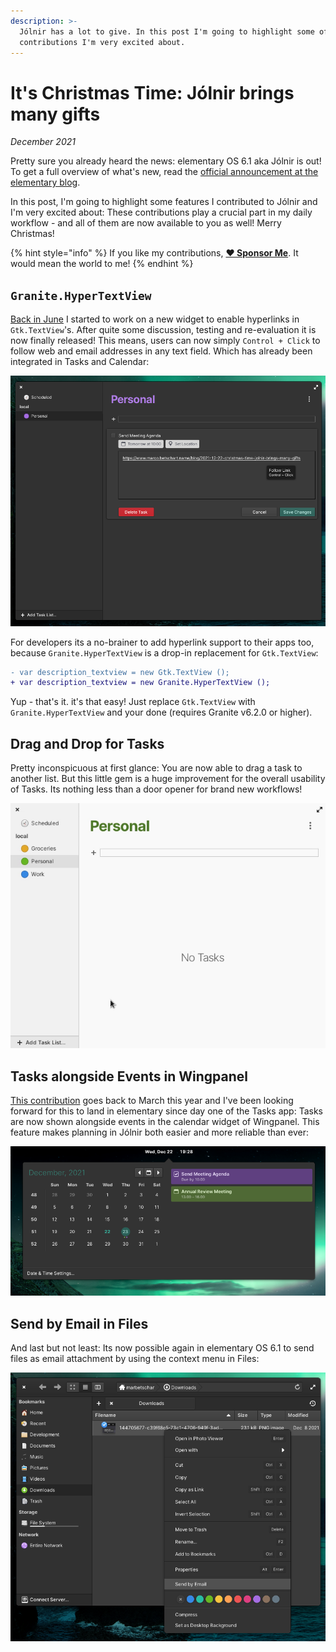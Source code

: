 ```yaml
---
description: >-
  Jólnir has a lot to give. In this post I'm going to highlight some of my
  contributions I'm very excited about.
---
```


# It's Christmas Time: Jólnir brings many gifts

_December 2021_

Pretty sure you already heard the news: elementary OS 6.1 aka Jólnir is out! To get a full overview of what's new, read the [official announcement at the elementary blog](https://blog.elementary.io/elementary-os-6-1-available-now/).

In this post, I'm going to highlight some features I contributed to Jólnir and I'm very excited about: These contributions play a crucial part in my daily workflow - and all of them are now available to you as well! Merry Christmas!

{% hint style="info" %}
If you like my contributions, [**❤️ Sponsor Me**](https://github.com/sponsors/marbetschar). It would mean the world to me!
{% endhint %}

## `Granite.HyperTextView`

[Back in June](2021-06-30-granite-hypertextview.md) I started to work on a new widget to enable hyperlinks in `Gtk.TextView`'s. After quite some discussion, testing and re-evaluation it is now finally released! This means, users can now simply `Control + Click` to follow web and email addresses in any text field. Which has already been integrated in Tasks and Calendar:

![Granite.HyperTextView in Tasks](../.gitbook/assets/Granite-HyperTextView-in-Tasks.png)

For developers its a no-brainer to add hyperlink support to their apps too, because `Granite.HyperTextView` is a drop-in replacement for `Gtk.TextView`:

```diff
- var description_textview = new Gtk.TextView ();
+ var description_textview = new Granite.HyperTextView ();
```

Yup - that's it. it's that easy! Just replace `Gtk.TextView` with `Granite.HyperTextView` and your done (requires Granite v6.2.0 or higher).

## Drag and Drop for Tasks

Pretty inconspicuous at first glance: You are now able to drag a task to another list. But this little gem is a huge improvement for the overall usability of Tasks. Its nothing less than a door opener for brand new workflows!

![Drag a task to another list](../.gitbook/assets/elementary-tasks-drag-and-drop.png)

## Tasks alongside Events in Wingpanel

[This contribution](https://github.com/elementary/wingpanel-indicator-datetime/pull/252) goes back to March this year and I've been looking forward for this to land in elementary since day one of the Tasks app: Tasks are now shown alongside events in the calendar widget of Wingpanel. This feature makes planning in Jólnir both easier and more reliable than ever:

![Tasks alongside Events in Wingpanel](../.gitbook/assets/Tasks-alongside-Events-in-Wingpanel.png)

## Send by Email in Files

And last but not least: Its now possible again in elementary OS 6.1 to send files as email attachment by using the context menu in Files:

![Send by Email from Files](../.gitbook/assets/Send-by-Email-from-Files.png)
